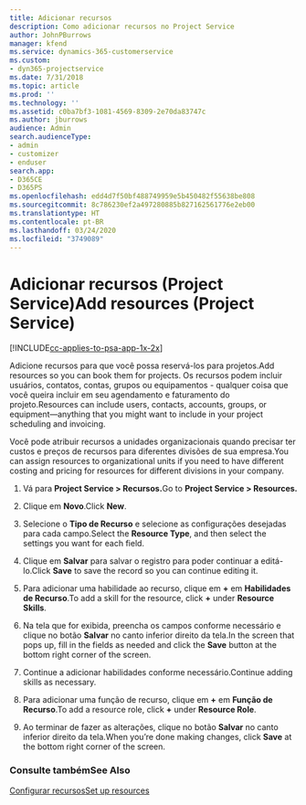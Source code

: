 ```yaml
---
title: Adicionar recursos
description: Como adicionar recursos no Project Service
author: JohnPBurrows
manager: kfend
ms.service: dynamics-365-customerservice
ms.custom:
- dyn365-projectservice
ms.date: 7/31/2018
ms.topic: article
ms.prod: ''
ms.technology: ''
ms.assetid: c0ba7bf3-1081-4569-8309-2e70da83747c
ms.author: jburrows
audience: Admin
search.audienceType:
- admin
- customizer
- enduser
search.app:
- D365CE
- D365PS
ms.openlocfilehash: edd4d7f50bf488749959e5b450482f55638be808
ms.sourcegitcommit: 8c786230ef2a497280885b827162561776e2eb00
ms.translationtype: HT
ms.contentlocale: pt-BR
ms.lasthandoff: 03/24/2020
ms.locfileid: "3749089"
---
```

# <a name="add-resources-project-service"></a><span data-ttu-id="51093-103">Adicionar recursos (Project Service)</span><span class="sxs-lookup"><span data-stu-id="51093-103">Add resources (Project Service)</span></span>

[!INCLUDE[cc-applies-to-psa-app-1x-2x](../includes/cc-applies-to-psa-app-1x-2x.md)]

<span data-ttu-id="51093-104">Adicione recursos para que você possa reservá-los para projetos.</span><span class="sxs-lookup"><span data-stu-id="51093-104">Add resources so you can book them for projects.</span></span> <span data-ttu-id="51093-105">Os recursos podem incluir usuários, contatos, contas, grupos ou equipamentos - qualquer coisa que você queira incluir em seu agendamento e faturamento do projeto.</span><span class="sxs-lookup"><span data-stu-id="51093-105">Resources can include users, contacts, accounts, groups, or equipment—anything that you might want to include in your project scheduling and invoicing.</span></span>  
  
<span data-ttu-id="51093-106">Você pode atribuir recursos a unidades organizacionais quando precisar ter custos e preços de recursos para diferentes divisões de sua empresa.</span><span class="sxs-lookup"><span data-stu-id="51093-106">You can assign resources to organizational units if you need to have different costing and pricing for resources for different divisions in your company.</span></span>  
  
1.  <span data-ttu-id="51093-107">Vá para **Project Service > Recursos.**</span><span class="sxs-lookup"><span data-stu-id="51093-107">Go to **Project Service > Resources.**</span></span>  
  
2.  <span data-ttu-id="51093-108">Clique em **Novo**.</span><span class="sxs-lookup"><span data-stu-id="51093-108">Click **New**.</span></span>  
  
3.  <span data-ttu-id="51093-109">Selecione o **Tipo de Recurso** e selecione as configurações desejadas para cada campo.</span><span class="sxs-lookup"><span data-stu-id="51093-109">Select the **Resource Type**, and then select the settings you want for each field.</span></span>  
  
4.  <span data-ttu-id="51093-110">Clique em **Salvar** para salvar o registro para poder continuar a editá-lo.</span><span class="sxs-lookup"><span data-stu-id="51093-110">Click **Save** to save the record so you can continue editing it.</span></span>  
  
5.  <span data-ttu-id="51093-111">Para adicionar uma habilidade ao recurso, clique em **+** em **Habilidades de Recurso**.</span><span class="sxs-lookup"><span data-stu-id="51093-111">To add a skill for the resource, click **+** under **Resource Skills**.</span></span>  
  
6.  <span data-ttu-id="51093-112">Na tela que for exibida, preencha os campos conforme necessário e clique no botão **Salvar** no canto inferior direito da tela.</span><span class="sxs-lookup"><span data-stu-id="51093-112">In the screen that pops up, fill in the fields as needed and click the **Save** button at the bottom right corner of the screen.</span></span>  
  
7.  <span data-ttu-id="51093-113">Continue a adicionar habilidades conforme necessário.</span><span class="sxs-lookup"><span data-stu-id="51093-113">Continue adding skills as necessary.</span></span>  
  
8.  <span data-ttu-id="51093-114">Para adicionar uma função de recurso, clique em **+** em **Função de Recurso**.</span><span class="sxs-lookup"><span data-stu-id="51093-114">To add a resource role, click **+** under **Resource Role**.</span></span>  
  
9. <span data-ttu-id="51093-115">Ao terminar de fazer as alterações, clique no botão **Salvar** no canto inferior direito da tela.</span><span class="sxs-lookup"><span data-stu-id="51093-115">When you’re done making changes, click **Save** at the bottom right corner of the screen.</span></span>  
  
### <a name="see-also"></a><span data-ttu-id="51093-116">Consulte também</span><span class="sxs-lookup"><span data-stu-id="51093-116">See Also</span></span>  
 [<span data-ttu-id="51093-117">Configurar recursos</span><span class="sxs-lookup"><span data-stu-id="51093-117">Set up resources</span></span>](../project-service/set-up-resources.md)
